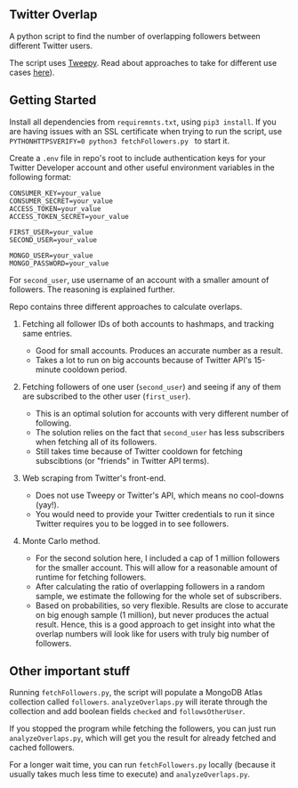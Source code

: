Twitter Overlap
---
A python script to find the number of overlapping followers between different Twitter users. 
 
The script uses [Tweepy](https://github.com/tweepy/tweepy). Read about approaches to take for different use cases [here](https://docs.google.com/presentation/d/1O3CEgcAUOC1-aQjZ77A3QbBT_meE4uO_xgbYJGdr9Ns/edit?usp=sharing)).

## Getting Started
Install all dependencies from `requiremnts.txt`, using `pip3 install`. If you are having issues with an SSL certificate when trying to run the script, use `PYTHONHTTPSVERIFY=0 python3 fetchFollowers.py
` to start it. 

Create a `.env` file in repo's root to include authentication keys for your Twitter Developer account and other useful environment variables in the following format:
```.env
CONSUMER_KEY=your_value
CONSUMER_SECRET=your_value
ACCESS_TOKEN=your_value
ACCESS_TOKEN_SECRET=your_value

FIRST_USER=your_value
SECOND_USER=your_value

MONGO_USER=your_value
MONGO_PASSWORD=your_value
```
For `second_user`, use username of an account with a smaller amount of followers. The reasoning is explained further.

Repo contains three different approaches to calculate overlaps. 
1. Fetching all follower IDs of both accounts to hashmaps, and tracking same entries.
    * Good for small accounts. Produces an accurate number as a result. 
    * Takes a lot to run on big accounts because of Twitter API's 15-minute cooldown period.
2. Fetching followers of one user (`second_user`) and seeing if any of them are subscribed to the other user (`first_user`). 
    * This is an optimal solution for accounts with very different number of following.
    * The solution relies on the fact that `second_user` has less subscribers when fetching all of its followers.
    * Still takes time because of Twitter cooldown for fetching subscibtions (or "friends" in Twitter API terms).
3. Web scraping from Twitter's front-end.
    * Does not use Tweepy or Twitter's API, which means no cool-downs (yay!).
    * You would need to provide your Twitter credentials to run it since Twitter requires you to be logged in to see followers.

4. Monte Carlo method.
    * For the second solution here, I included a cap of 1 million followers for the smaller account. This will allow for a reasonable amount of runtime for fetching followers.
    * After calculating the ratio of overlapping followers in a random sample, we estimate the following for the whole set of subscribers.
    * Based on probabilities, so very flexible. Results are close to accurate on big enough sample (1 million), but never produces the actual result. Hence, this is a good approach to get insight into what the overlap numbers will look like for users with truly big number of followers.

## Other important stuff
Running `fetchFollowers.py`, the script will populate a MongoDB Atlas collection called `followers`. `analyzeOverlaps.py` will iterate through the collection and add boolean fields `checked` and `followsOtherUser`. 

If you stopped the program while fetching the followers, you can just run `analyzeOverlaps.py`, which will get you the result for already fetched and cached followers. 

For a longer wait time, you can run `fetchFollowers.py` locally (because it usually takes much less time to execute) and `analyzeOverlaps.py`.
